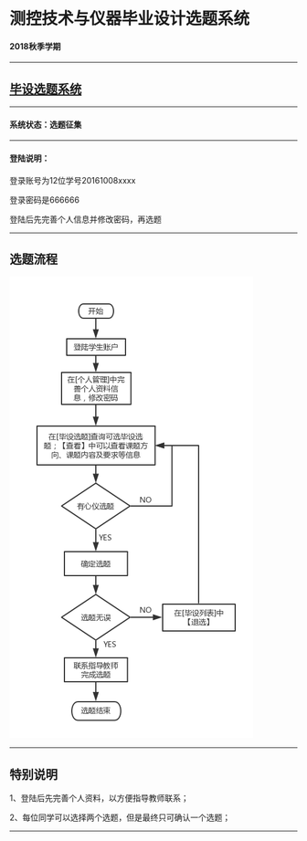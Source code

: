 # 测控技术与仪器毕业设计选题系统

#### 2018秋季学期

---

## [毕设选题系统](https://bs.liuchaos.cn/)

---

#### 系统状态：选题征集

---

#### 登陆说明：

登录账号为12位学号20161008xxxx

登录密码是666666

登陆后先完善个人信息并修改密码，再选题


---
## 选题流程

![选题流程](images/Cflow.jpg)

---

## 特别说明

1、登陆后先完善个人资料，以方便指导教师联系；

2、每位同学可以选择两个选题，但是最终只可确认一个选题；

---

